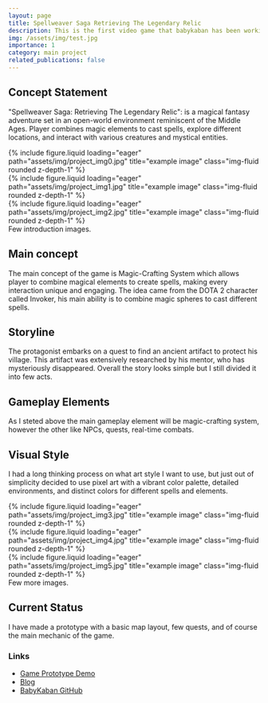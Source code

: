 ```yaml
---
layout: page
title: Spellweaver Saga Retrieving The Legendary Relic
description: This is the first video game that babykaban has been working on.
img: /assets/img/test.jpg
importance: 1
category: main project
related_publications: false
---
```


## Concept Statement
"Spellweaver Saga: Retrieving The Legendary Relic": is a magical fantasy adventure set in an open-world 
environment reminiscent of the Middle Ages. Player combines magic elements to cast spells, explore 
different locations, and interact with various creatures and mystical entities.

<div class="row">
    <div class="col-sm mt-3 mt-md-0">
        {% include figure.liquid loading="eager" path="assets/img/project_img0.jpg" title="example image" class="img-fluid rounded z-depth-1" %}
    </div>
    <div class="col-sm mt-3 mt-md-0">
        {% include figure.liquid loading="eager" path="assets/img/project_img1.jpg" title="example image" class="img-fluid rounded z-depth-1" %}
    </div>
    <div class="col-sm mt-3 mt-md-0">
        {% include figure.liquid loading="eager" path="assets/img/project_img2.jpg" title="example image" class="img-fluid rounded z-depth-1" %}
    </div>
</div>
<div class="caption">
    Few introduction images.
</div>

## Main concept
The main concept of the game is Magic-Crafting System which allows player to combine magical elements to create spells, 
making every interaction unique and engaging. The idea came from the DOTA 2 character called Invoker, his main ability is
to combine magic spheres to cast different spells. 

## Storyline
The protagonist embarks on a quest to find an ancient artifact to protect his village. This artifact was extensively 
researched by his mentor, who has mysteriously disappeared. Overall the story looks simple but I still divided it into few acts.

## Gameplay Elements
As I steted above the main gameplay element will be magic-crafting system, however the other like NPCs, quests, real-time combats.

## Visual Style
I had a long thinking process on what art style I want to use, but just out of simplicity decided to use pixel art with a vibrant 
color palette, detailed environments, and distinct colors for different spells and elements.

<div class="row">
    <div class="col-sm mt-3 mt-md-0">
        {% include figure.liquid loading="eager" path="assets/img/project_img3.jpg" title="example image" class="img-fluid rounded z-depth-1" %}
    </div>
    <div class="col-sm mt-3 mt-md-0">
        {% include figure.liquid loading="eager" path="assets/img/project_img4.jpg" title="example image" class="img-fluid rounded z-depth-1" %}
    </div>
    <div class="col-sm mt-3 mt-md-0">
        {% include figure.liquid loading="eager" path="assets/img/project_img5.jpg" title="example image" class="img-fluid rounded z-depth-1" %}
    </div>
</div>
<div class="caption">
    Few more images.
</div>

## Current Status
I have made a prototype with a basic map layout, few quests, and of course the main mechanic of the game.

### Links
- [Game Prototype Demo](https://www.youtube.com/watch?v=7211-m05OSI)
- [Blog](/blog/)
- [BabyKaban GitHub](https://github.com/babykaban)
